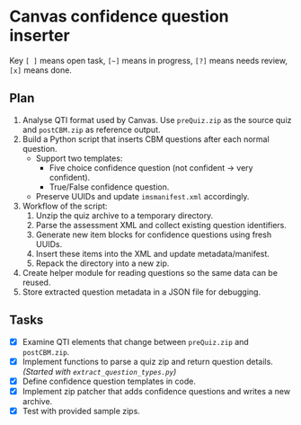 # Canvas confidence question inserter
Key `[ ]` means open task, `[~]` means in progress, `[?]` means needs review, `[x]` means done.

## Plan
1. Analyse QTI format used by Canvas. Use `preQuiz.zip` as the source quiz and `postCBM.zip` as reference output.
2. Build a Python script that inserts CBM questions after each normal question.
   - Support two templates:
     - Five choice confidence question (not confident → very confident).
     - True/False confidence question.
   - Preserve UUIDs and update `imsmanifest.xml` accordingly.
3. Workflow of the script:
   1. Unzip the quiz archive to a temporary directory.
   2. Parse the assessment XML and collect existing question identifiers.
   3. Generate new item blocks for confidence questions using fresh UUIDs.
   4. Insert these items into the XML and update metadata/manifest.
   5. Repack the directory into a new zip.
4. Create helper module for reading questions so the same data can be reused.
5. Store extracted question metadata in a JSON file for debugging.

## Tasks
- [x] Examine QTI elements that change between `preQuiz.zip` and `postCBM.zip`.
- [x] Implement functions to parse a quiz zip and return question details. *(Started with `extract_question_types.py`)*
- [x] Define confidence question templates in code.
- [x] Implement zip patcher that adds confidence questions and writes a new archive.
- [x] Test with provided sample zips.
